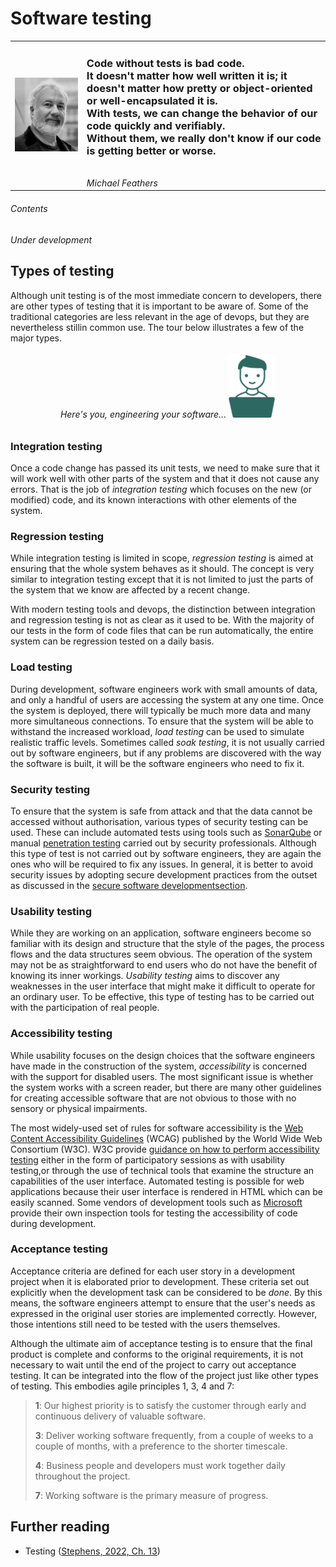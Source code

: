 # Software testing

|                                                     |                                                                                                                                                                                                                                                                                                                                                            |
|-----------------------------------------------------|------------------------------------------------------------------------------------------------------------------------------------------------------------------------------------------------------------------------------------------------------------------------------------------------------------------------------------------------------------|
| ![Michael Feathers](../images/michael_feathers.png) | <h3>Code without tests is bad code. <br/>It doesn't matter how well written it is; it doesn't matter how pretty or object-oriented or well-encapsulated it is. <br/>With tests, we can change the behavior of our code quickly and verifiably. <br/>Without them, we really don't know if our code is getting better or worse.</h3><br/>*Michael Feathers* |


###### Contents

*Under development*

## Types of testing

Although unit testing is of the most immediate concern to developers, there are other
types of testing that it is important to be aware of. Some of the traditional categories
are less relevant in the age of devops, but they are nevertheless stillin common use.
The tour below illustrates a few of the major types.

<h6 align="center"> Here's you, engineering your software...

<a href="https://bdavison.napier.ac.uk/set09102/testing.html" target="_blank" alt="Software testing">
    <img src="../images/you_small.png">
</a>
</h6>


### Integration testing

Once a code change has passed its unit tests, we need to make sure that it will work well
with other parts of the system and that it does not cause any errors. That is the job of
*integration testing* which focuses on the new (or modified) code, and its known 
interactions with other elements of the system. 

### Regression testing

While integration testing is limited in scope, *regression testing* is aimed at ensuring
that the whole system behaves as it should. The concept is very similar to integration
testing except that it is not limited to just the parts of the system that we know are
affected by a recent change.

With modern testing tools and devops, the distinction between integration and regression
testing is not as clear as it used to be. With the majority of our tests in the form of
code files that can be run automatically, the entire system can be regression tested on
a daily basis.

### Load testing

During development, software engineers work with small amounts of data, and only a handful
of users are accessing the system at any one time. Once the system is deployed, there will
typically be much more data and many more simultaneous connections. To ensure that the 
system will be able to withstand the increased workload, *load testing* can be used to
simulate realistic traffic levels. Sometimes called *soak testing*, it is not usually carried
out by software engineers, but if any problems are discovered with the way the software is
built, it will be the software engineers who need to fix it.

### Security testing

To ensure that the system is safe from attack and that the data cannot be accessed without
authorisation, various types of security testing can be used. These can include automated
tests using tools such as 
[SonarQube](https://www.sonarsource.com/lp/solutions/security/?utm_source=bing&utm_medium=paid&utm_campaign=SQ-EMEA-Generic&utm_term=security%20testing&utm_content=SAST&msclkid=7c0d61766bf81327e29704553152e093)
or manual [penetration testing](https://www.ncsc.gov.uk/guidance/penetration-testing) 
carried out by security professionals. Although this type
of test is not carried out by software engineers, they are again the ones who will be
required to fix any issues. In general, it is better to avoid security issues by adopting
secure development practices from the outset as discussed in the 
[secure software developmentsection](Week10b_secure_software_development.md).

### Usability testing

While they are working on an application, software engineers become so familiar with its 
design and structure that the style of the pages, the process flows and the data structures
seem obvious. The operation of the system may not be as straightforward to end users who do not 
have the benefit of knowing its inner workings. *Usability testing* aims to discover any
weaknesses in the user interface that might make it difficult to operate for an ordinary
user. To be effective, this type of testing has to be carried out with the participation of
real people.

### Accessibility testing

While usability focuses on the design choices that the software engineers have made in the 
construction of the system, *accessibility* is concerned with the support for disabled
users. The most significant issue is whether the system works with a screen reader, but there 
are many other guidelines for creating accessible software that are not obvious to those with
no sensory or physical impairments. 

The most widely-used set of rules for software accessibility is the 
[Web Content Accessibility Guidelines](https://wcag.com/resource/what-is-wcag/) 
(WCAG) published by the World Wide Web Consortium (W3C). W3C provide 
[guidance on how to perform accessibility testing](https://www.w3.org/WAI/test-evaluate/) either
in the form of participatory sessions as with usability testing,or through the use of technical
tools that examine the structure an capabilities of the user interface. Automated testing
is possible for web applications because their user interface is rendered in HTML which can
be easily scanned. Some vendors of development tools such as 
[Microsoft](https://learn.microsoft.com/en-us/windows/win32/winauto/inspect-objects)
provide their own inspection tools for testing the accessibility of code during development.

### Acceptance testing

Acceptance criteria are defined for each user story in a development project when it is 
elaborated prior to development. These criteria set out explicitly when the development
task can be considered to be *done*. By this means, the software engineers attempt to 
ensure that the user's needs as expressed in the original user stories are implemented
correctly. However, those intentions still need to be tested with the users themselves.

Although the ultimate aim of acceptance testing is to ensure that the final product is
complete and conforms to the original requirements, it is not necessary to wait until
the end of the project to carry out acceptance testing. It can be integrated into the
flow of the project just like other types of testing. This embodies agile
principles 1, 3, 4 and 7:

> **1**: Our highest priority is to satisfy the customer through early and continuous 
> delivery of valuable software.
> 
> **3**: Deliver working software frequently, from a couple of weeks to a couple of months, 
> with a preference to the shorter timescale.
> 
> **4**: Business people and developers must work together daily throughout the project.
> 
> **7**: Working software is the primary measure of progress.

## Further reading

* Testing ([Stephens, 2022, Ch. 13](https://learning.oreilly.com/library/view/beginning-software-engineering/9781119901709/c13.xhtml))
